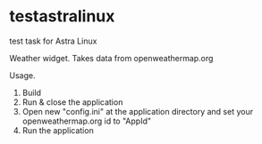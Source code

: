 # testastralinux
test task for Astra Linux

Weather widget. Takes data from openweathermap.org


Usage.
1. Build
2. Run & close the application
3. Open new "config.ini" at the application directory and set your openweathermap.org id to "AppId" 
4. Run the application

